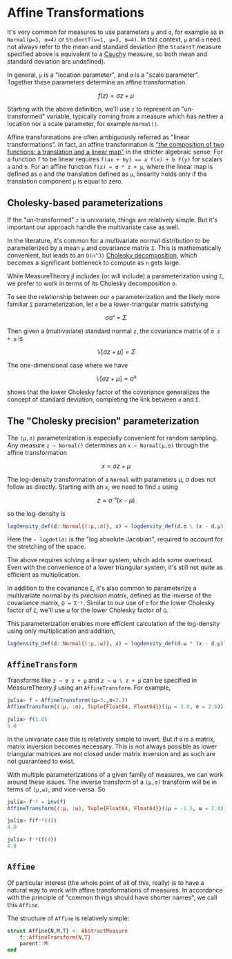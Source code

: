 # Affine Transformations

It's very common for measures to use parameters `μ` and `σ`, for example as in `Normal(μ=3, σ=4)` or `StudentT(ν=1, μ=3, σ=4)`. In this context, `μ` and `σ` need not always refer to the mean and standard deviation (the `StudentT` measure specified above is equivalent to a [Cauchy](https://en.wikipedia.org/wiki/Cauchy_distribution) measure, so both mean and standard deviation are undefined).

In general, `μ` is a "location parameter", and `σ` is a "scale parameter". Together these parameters determine an affine transformation.

```math
f(z) = σ z + μ
```

Starting with the above definition, we'll use ``z`` to represent an "un-transformed" variable, typically coming from a measure which has neither a location nor a scale parameter, for example `Normal()`.

Affine transformations are often ambiguously referred as "linear transformations". In fact, an affine transformation is ["the composition of two functions: a translation and a linear map"](https://en.wikipedia.org/wiki/Affine_transformation#Representation) in the stricter algebraic sense: For a function `f` to be linear requires 
``f(ax + by) == a f(x) + b f(y)``
for scalars ``a`` and ``b``. For an affine function
``f(z) = σ * z + μ``, where the linear map is defined as ``σ`` and the translation defined as ``μ``,
linearity holds only if the translation component ``μ`` is equal to zero.


## Cholesky-based parameterizations

If the "un-transformed" `z` is univariate, things are relatively simple. But it's important our approach handle the multivariate case as well.

In the literature, it's common for a multivariate normal distribution to be parameterized by a mean `μ` and covariance matrix `Σ`. This is mathematically convenient, but leads to an ``O(n^3)`` [Cholesky decomposition](https://en.wikipedia.org/wiki/Cholesky_decomposition), which becomes a significant bottleneck to compute as ``n`` gets large.

While MeasureTheory.jl includes (or will include) a parameterization using `Σ`, we prefer to work in terms of its Cholesky decomposition ``σ``.

To see the relationship between our ``σ`` parameterization and the likely more familiar  ``Σ`` parameterization,  let ``σ`` be a lower-triangular matrix satisfying

```math
σ σᵗ = Σ
```

Then given a (multivariate) standard normal ``z``, the covariance matrix of ``σ z + μ`` is

```math
𝕍[σ z + μ] = Σ
```

The one-dimensional case where we have

```math
𝕍[σ z + μ] = σ²
```

shows that the lower Cholesky factor of the covariance generalizes the concept of standard deviation, completing the link between ``σ`` and `Σ`.

## The "Cholesky precision" parameterization

The ``(μ,σ)`` parameterization is especially convenient for random sampling. Any measure `z ~ Normal()` determines an `x ~ Normal(μ,σ)` through the affine transformation

```math
x = σ z + μ
```

The log-density transformation of a `Normal` with parameters μ, σ does not follow as directly. Starting with an ``x``, we need to find ``z`` using

```math
z = σ⁻¹ (x - μ)
```

so the log-density is

```julia
logdensity_def(d::Normal{(:μ,:σ)}, x) = logdensity_def(d.σ \ (x - d.μ)) - logdet(d.σ)
```

Here the `- logdet(σ)` is the "log absolute Jacobian", required to account for the stretching of the space.

The above requires solving a linear system, which adds some overhead. Even with the convenience of a lower triangular system, it's still not quite as efficient as multiplication.

In addition to the covariance ``Σ``, it's also common to parameterize a multivariate normal by its _precision matrix_, defined as the inverse of the covariance matrix, ``Ω = Σ⁻¹``. Similar to our use of ``σ`` for the lower Cholesky factor of `Σ`, we'll use ``ω`` for the lower Cholesky factor of ``Ω``.

This parameterization enables more efficient calculation of the log-density using only multiplication and addition,

```julia
logdensity_def(d::Normal{(:μ,:ω)}, x) = logdensity_def(d.ω * (x - d.μ)) + logdet(d.ω)
```

## `AffineTransform`

Transforms like ``z → σ z + μ`` and ``z → ω \ z + μ`` can be specified in MeasureTheory.jl using an `AffineTransform`. For example,

```julia
julia> f = AffineTransform((μ=3.,σ=2.))
AffineTransform{(:μ, :σ), Tuple{Float64, Float64}}((μ = 3.0, σ = 2.0))

julia> f(1.0)
5.0
```

In the univariate case this is relatively simple to invert. But if `σ` is a matrix, matrix inversion becomes necessary. This is not always possible as lower triangular matrices are not closed under matrix inversion and as such are not guaranteed to exist. 

With multiple parameterizations of a given family of measures, we can work around these issues. The inverse transform of a ``(μ,σ)`` transform will be in terms of ``(μ,ω)``, and vice-versa. So

```julia
julia> f⁻¹ = inv(f)
AffineTransform{(:μ, :ω), Tuple{Float64, Float64}}((μ = -1.5, ω = 2.0))

julia> f(f⁻¹(4))
4.0

julia> f⁻¹(f(4))
4.0
```

## `Affine`

Of particular interest (the whole point of all of this, really) is to have a natural way to work with affine transformations of measures. In accordance with the principle of "common things should have shorter names", we call this `Affine`.

The structure of `Affine` is relatively simple:

```julia
struct Affine{N,M,T} <: AbstractMeasure
    f::AffineTransform{N,T}
    parent::M
end
```